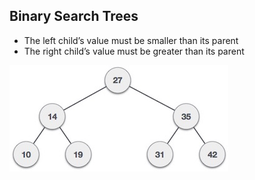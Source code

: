 ## Binary Search Trees

- The left child’s value must be smaller than its parent
- The right child’s value must be greater than its parent


![](img/binary_search_tree.jpg)